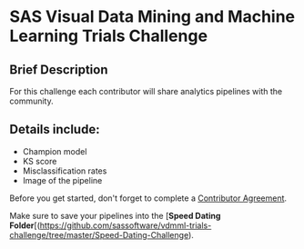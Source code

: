 # SAS Visual Data Mining and Machine Learning Trials Challenge
## Brief Description
For this challenge each contributor will share analytics pipelines with the community. 
## Details include: 
* Champion model
* KS score
* Misclassification rates
* Image of the pipeline

Before you get started, don't forget to complete a [Contributor Agreement](https://github.com/sassoftware/vdmml-trials-challenge/blob/master/ContributorAgreement.pdf).

Make sure to save your pipelines into the [**Speed Dating Folder**[(https://github.com/sassoftware/vdmml-trials-challenge/tree/master/Speed-Dating-Challenge).
